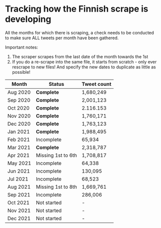# Tracking how the Finnish scrape is developing
All the months for which there is scraping, a check needs to be conducted to make sure ALL tweets per month have been gathered.

Important notes:
1. The scraper scrapes from the last date of the month towards the 1st
2. If you do a re-scrape into the same file, it starts from scratch - only ever rescrape to new files! And specify the new dates to duplicate as little as possible!

| Month    | Status         | Tweet count |
|----------|----------------|-------------|
| Aug 2020 | **Complete**   | 1,680,249   |
| Sep 2020 | **Complete**   | 2,001,123   |
| Oct 2020 | **Complete**   | 2.116.153   |
| Nov 2020 | **Complete**   | 1,760,171   |
| Dec 2020 | **Complete**   | 1,763,123   |
| Jan 2021 | **Complete**   | 1,988,495   |
| Feb 2021 | Incomplete     | 65,934      |
| Mar 2021 | **Complete**   | 2,318,787   |
| Apr 2021 | Missing 1st to 6th | 1,708,817   |
| May 2021 | Incomplete     | 64,338      |
| Jun 2021 | Incomplete     | 130,095     |
| Jul 2021 | Incomplete     | 68,523      |
| Aug 2021 | Missing 1st to 8th    | 1,669,761           |
| Sep 2021 | Incomplete     | 286,006     |
| Oct 2021 | Not started    | -           |
| Nov 2021 | Not started    | -           |
| Dec 2021 | Not started    | -           |
